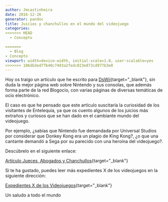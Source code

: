 ```yaml
---
author: Jmcastinheira
date: 2016-12-26
generator: pandoc
title: Juicios y chanchullos en el mundo del videojuego
categories:
<<<<<<< HEAD
  - Concepto

=======
  - Blog
- Concepto
viewport: width=device-width, initial-scale=1.0, user-scalable=yes
>>>>>>> 186db3ed77b40c7493a2fedc023e873cd977b3e0
---
```




Hoy os traigo un artículo que he escrito para
[DsWii](http://dswii.es/){target="_blank"}, sin duda la mejor página web
sobre Nintendo y sus consolas, que además forma parte de la red
Blogocio, con varias páginas de diversas temáticas de ocio electrónico.

El caso es que he pensado que este artículo suscitaría la curiosidad de
los visitantes de Entelequia, ya que os cuento algunos de los juicios
más extraños y curiosos que se han dado en el cambiante mundo del
videojuego.

Por ejemplo, ¿sabías que Nintendo fue demandada por Universal Studios
por considerar que Donkey Kong era un plagio de King Kong?, ¿o que una
cantante demandó a Sega por su parecido con una heroína del videojuego?.

Descúbrelo en el siguiente enlace:

[Artículo Jueces, Abogados y
Chanchullos](http://dswii.es/10809/los-expedientes-x-de-los-videojuegos-juicios-abogados-y-chanchullos/){target="_blank"}

Si te ha gustado, puedes leer más expedientes X de los videojuegos en la
siguiente dirección:

[Expedientes X de los
Videojuegos](http://dswii.es/category/especiales/expediente-x/){target="_blank"}

Un saludo a todo el mundo
